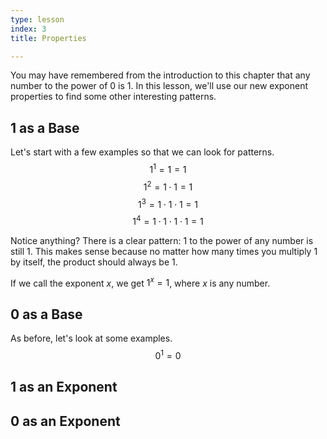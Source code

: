 ```yaml
---
type: lesson
index: 3
title: Properties

---
```


You may have remembered from the introduction to this chapter that any number to the power of $0$ is $1$. In this lesson, we'll use our new exponent properties to find some other interesting patterns. 

## $1$ as a Base
Let's start with a few examples so that we can look for patterns. 
$$1^1=1=1$$
$$1^2=1\cdot1=1$$
$$1^3=1\cdot1\cdot1=1$$
$$1^4=1\cdot1\cdot1\cdot1=1$$

Notice anything? There is a clear pattern: $1$ to the power of any number is still $1$. This makes sense because no matter how many times you multiply $1$ by itself, the product should always be $1$. 

If we call the exponent $x$, we get
$1^x=1$, where $x$ is any number. 

## $0$ as a Base

As before, let's look at some examples.
$$0^1=0$$

## $1$ as an Exponent

## $0$ as an Exponent





<!--stackedit_data:
eyJoaXN0b3J5IjpbLTQyOTMyMTU2NCwxMzA1MzQxODI1XX0=
-->